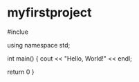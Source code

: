 # myfirstproject
#inclue <iostream>
  
  using namespace std;
  
  int main()
  {
  cout << "Hello, World!" << endl;
  
  return 0
  }
  
